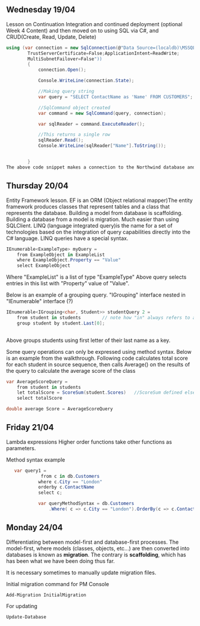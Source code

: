 
## Wednesday 19/04 

Lesson on Continuation Integration and continued deployment (optional Week 4 Content) and then moved on to using SQL via C#, and CRUD(Create, Read, Update, Delete)
```c#
using (var connection = new SqlConnection(@"Data Source=(localdb)\MSSQLLocalDB;Initial Catalog=Northwind;Integrated Security=True;Connect Timeout=30;Encrypt=False;
        TrustServerCertificate=False;ApplicationIntent=ReadWrite;
        MultiSubnetFailover=False"))
        {
            connection.Open();

            Console.WriteLine(connection.State);

            //Making query string
            var query = "SELECT ContactName as 'Name' FROM CUSTOMERS";

            //SqlCommand object created
            var command = new SqlCommand(query, connection);

            var sqlReader = command.ExecuteReader();

            //This returns a single row
            sqlReader.Read();
            Console.WriteLine(sqlReader["Name"].ToString());


        }
The above code snippet makes a connection to the Northwind database and reads an entry, displaying it on the console.

```

## Thursday 20/04
Entity Framework lesson. EF is an ORM (Object relational mapper)The entity framework produces classes that represent tables and a class that represents the database. 
Building a model from database is scaffolding. Building a database from a model is migration.
Much easier than using SQLClient.
LINQ (language integrated query)is the name for a set of technologies based on the integration of query capabilities directly into the C# language. LINQ queries have a special syntax.

```c#
IEnumerable<ExampleType> myQuery = 
    from ExampleObject in ExampleList 
    where ExampleObject.Property == "Value"
    select ExampleObject
```
Where "ExampleList" is a list of type "ExampleType"
Above query selects entries in this list with "Property" value of "Value".

Below is an example of a grouping query. "IGrouping" interface nested in "IEnumerable" interface (?)

```c#
IEnumerable<IGrouping<char, Student>> studentQuery 2 =
    from student in students        // note how "in" always refers to a define list 
    group student by student.Last[0];
    
```
Above groups students using first letter of their last name as a key.

Some query operations can only be expressed using method syntax. Below is an example from the walkthrough. Following code calculates total score for each student in source sequence, then calls Average() on the results of the query to calculate the average score of the class

```c#
var AverageScoreQuery =
    from student in students
    let totalScore = ScoreSum(student.Scores)   //ScoreSum defined elsewhere
    select totalScore

double average Score = AverageScoreQuery


```
## Friday 21/04
Lambda expressions
Higher order functions take other functions as parameters.


Method syntax example

```c#
   var query1 =
             from c in db.Customers
            where c.City == "London"
            orderby c.ContactName
            select c;

            var queryMethodSyntax = db.Customers
                .Where( c => c.City == "London").OrderBy(c => c.ContactName);   //.Select(c => c) is implied

```

## Monday 24/04

Differentiating between model-first and database-first processes. 
The model-first, where models (classes, objects, etc...) are then converted into databases is known as **migration**. The contrary is **scaffolding**, which has has been what we have been doing thus far.

It is necessary sometimes to manually update migration files.

Initial migration command for PM Console

```
Add-Migration InitialMigration
```

For updating
```
Update-Database
```